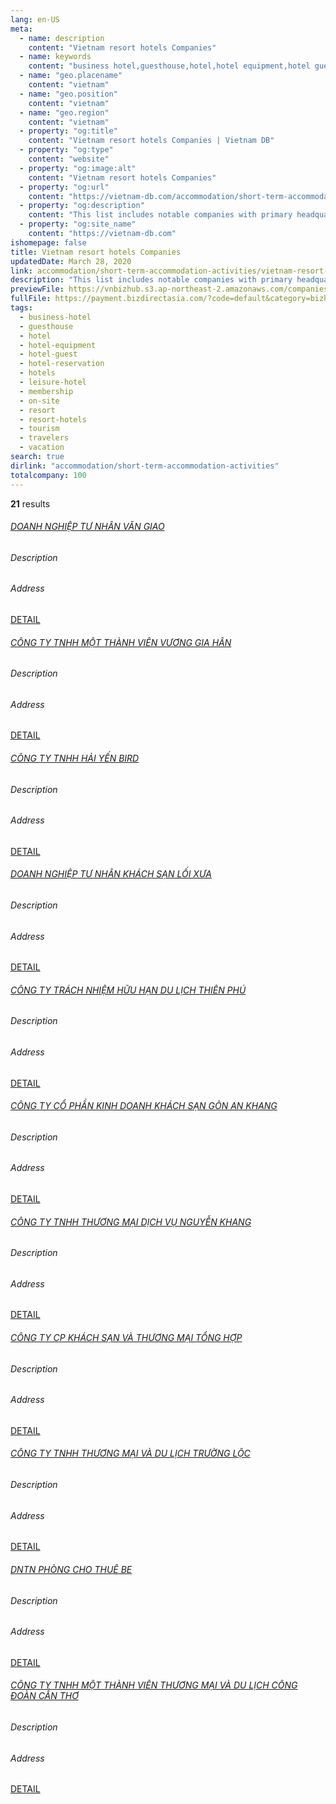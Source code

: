 ```yaml
---
lang: en-US
meta:
  - name: description
    content: "Vietnam resort hotels Companies"
  - name: keywords
    content: "business hotel,guesthouse,hotel,hotel equipment,hotel guest,hotel reservation,hotels,leisure hotel,membership,on site,resort,resort hotels,tourism,travelers,vacation,I551000"
  - name: "geo.placename"
    content: "vietnam"
  - name: "geo.position"
    content: "vietnam"
  - name: "geo.region"
    content: "vietnam"
  - property: "og:title"
    content: "Vietnam resort hotels Companies | Vietnam DB"
  - property: "og:type"
    content: "website"
  - property: "og:image:alt"
    content: "Vietnam resort hotels Companies"
  - property: "og:url"
    content: "https://vietnam-db.com/accommodation/short-term-accommodation-activities/vietnam-resort-hotels-companies"
  - property: "og:description"
    content: "This list includes notable companies with primary headquarters located in the Vietnam that are engaged in business activities of resort hotels, updated on March 28, 2020.This list was compiled automatically by our AI-powered algorithm and curated by our team of analysts"
  - property: "og:site_name"
    content: "https://vietnam-db.com"
ishomepage: false
title: Vietnam resort hotels Companies
updatedDate: March 28, 2020
link: accommodation/short-term-accommodation-activities/vietnam-resort-hotels-companies
description: "This list includes notable companies with primary headquarters located in the Vietnam that are engaged in business activities of resort hotels, updated on March 28, 2020.This list was compiled automatically by our AIpowered algorithm and curated by our team of analysts"
previewFile: https://vnbizhub.s3.ap-northeast-2.amazonaws.com/companies/vietnam-resort-hotels-companies_preview.xlsx
fullFile: https://payment.bizdirectasia.com/?code=default&category=bizhub&item=vietnam-resort-hotels-companies&redirect=https://vietnam-db.com
tags: 
  - business-hotel
  - guesthouse
  - hotel
  - hotel-equipment
  - hotel-guest
  - hotel-reservation
  - hotels
  - leisure-hotel
  - membership
  - on-site
  - resort
  - resort-hotels
  - tourism
  - travelers
  - vacation
search: true
dirlink: "accommodation/short-term-accommodation-activities"
totalcompany: 100
---
```


<p class="fs-medium textColorHighlight"><strong>21</strong> results</p>
<div class="bd-item">
    <div class="item-content">
        <h6 class="textColorPrimary item-title"><a class="textColorPrimary" href="/accommodation/short-term-accommodation-activities/vietnam-resort-hotels-companies/level3-van-giao-private-enterprise-2560468">DOANH NGHIỆP TƯ NHÂN VĂN GIAO</a></h6>
        <h6 class="bd-label">Description</h6>
        <p></p>
        <h6 class="bd-label">Address</h6>
        <p></p>
        <p>
            <a class="btn btn-sm btn-primary" href="/accommodation/short-term-accommodation-activities/vietnam-resort-hotels-companies/level3-van-giao-private-enterprise-2560468">DETAIL <i class="bd-icon ic_arrow_back"></i></a>
        </p>
    </div>
</div>

<div class="bd-item">
    <div class="item-content">
        <h6 class="textColorPrimary item-title"><a class="textColorPrimary" href="/accommodation/short-term-accommodation-activities/vietnam-resort-hotels-companies/level3-vuong-gia-han-one-member-company-limited-2527775">CÔNG TY TNHH MỘT THÀNH VIÊN VƯƠNG GIA HÂN</a></h6>
        <h6 class="bd-label">Description</h6>
        <p></p>
        <h6 class="bd-label">Address</h6>
        <p></p>
        <p>
            <a class="btn btn-sm btn-primary" href="/accommodation/short-term-accommodation-activities/vietnam-resort-hotels-companies/level3-vuong-gia-han-one-member-company-limited-2527775">DETAIL <i class="bd-icon ic_arrow_back"></i></a>
        </p>
    </div>
</div>

<div class="bd-item">
    <div class="item-content">
        <h6 class="textColorPrimary item-title"><a class="textColorPrimary" href="/accommodation/short-term-accommodation-activities/vietnam-resort-hotels-companies/level3-hai-yen-bird-company-limited-2578326">CÔNG TY TNHH HẢI YẾN BIRD</a></h6>
        <h6 class="bd-label">Description</h6>
        <p></p>
        <h6 class="bd-label">Address</h6>
        <p></p>
        <p>
            <a class="btn btn-sm btn-primary" href="/accommodation/short-term-accommodation-activities/vietnam-resort-hotels-companies/level3-hai-yen-bird-company-limited-2578326">DETAIL <i class="bd-icon ic_arrow_back"></i></a>
        </p>
    </div>
</div>

<div class="bd-item">
    <div class="item-content">
        <h6 class="textColorPrimary item-title"><a class="textColorPrimary" href="/accommodation/short-term-accommodation-activities/vietnam-resort-hotels-companies/level3-loi-xua-hotel-private-enterprise-2663319">DOANH NGHIỆP TƯ NHÂN KHÁCH SẠN LỐI XƯA</a></h6>
        <h6 class="bd-label">Description</h6>
        <p></p>
        <h6 class="bd-label">Address</h6>
        <p></p>
        <p>
            <a class="btn btn-sm btn-primary" href="/accommodation/short-term-accommodation-activities/vietnam-resort-hotels-companies/level3-loi-xua-hotel-private-enterprise-2663319">DETAIL <i class="bd-icon ic_arrow_back"></i></a>
        </p>
    </div>
</div>

<div class="bd-item">
    <div class="item-content">
        <h6 class="textColorPrimary item-title"><a class="textColorPrimary" href="/accommodation/short-term-accommodation-activities/vietnam-resort-hotels-companies/level3-thien-phu-tourist-company-limited-2733686">CÔNG TY TRÁCH NHIỆM HỮU HẠN DU LỊCH THIÊN PHÚ</a></h6>
        <h6 class="bd-label">Description</h6>
        <p></p>
        <h6 class="bd-label">Address</h6>
        <p></p>
        <p>
            <a class="btn btn-sm btn-primary" href="/accommodation/short-term-accommodation-activities/vietnam-resort-hotels-companies/level3-thien-phu-tourist-company-limited-2733686">DETAIL <i class="bd-icon ic_arrow_back"></i></a>
        </p>
    </div>
</div>

<div class="bd-item">
    <div class="item-content">
        <h6 class="textColorPrimary item-title"><a class="textColorPrimary" href="/accommodation/short-term-accommodation-activities/vietnam-resort-hotels-companies/level3-an-khang-golf-hotel-bussiness-joint-stock-company-2733994">CÔNG TY CỔ PHẦN KINH DOANH KHÁCH SẠN GÔN AN KHANG</a></h6>
        <h6 class="bd-label">Description</h6>
        <p></p>
        <h6 class="bd-label">Address</h6>
        <p></p>
        <p>
            <a class="btn btn-sm btn-primary" href="/accommodation/short-term-accommodation-activities/vietnam-resort-hotels-companies/level3-an-khang-golf-hotel-bussiness-joint-stock-company-2733994">DETAIL <i class="bd-icon ic_arrow_back"></i></a>
        </p>
    </div>
</div>

<div class="bd-item">
    <div class="item-content">
        <h6 class="textColorPrimary item-title"><a class="textColorPrimary" href="/accommodation/short-term-accommodation-activities/vietnam-resort-hotels-companies/level3-nguyen-khang-trading-service-company-limited-2785836">CÔNG TY TNHH THƯƠNG MẠI DỊCH VỤ NGUYỄN KHANG</a></h6>
        <h6 class="bd-label">Description</h6>
        <p></p>
        <h6 class="bd-label">Address</h6>
        <p></p>
        <p>
            <a class="btn btn-sm btn-primary" href="/accommodation/short-term-accommodation-activities/vietnam-resort-hotels-companies/level3-nguyen-khang-trading-service-company-limited-2785836">DETAIL <i class="bd-icon ic_arrow_back"></i></a>
        </p>
    </div>
</div>

<div class="bd-item">
    <div class="item-content">
        <h6 class="textColorPrimary item-title"><a class="textColorPrimary" href="/accommodation/short-term-accommodation-activities/vietnam-resort-hotels-companies/level3-va-thuong-mai-tong-hop-hotel-joint-stock-company-2705508">CÔNG TY CP KHÁCH SẠN VÀ THƯƠNG MẠI TỔNG HỢP</a></h6>
        <h6 class="bd-label">Description</h6>
        <p></p>
        <h6 class="bd-label">Address</h6>
        <p></p>
        <p>
            <a class="btn btn-sm btn-primary" href="/accommodation/short-term-accommodation-activities/vietnam-resort-hotels-companies/level3-va-thuong-mai-tong-hop-hotel-joint-stock-company-2705508">DETAIL <i class="bd-icon ic_arrow_back"></i></a>
        </p>
    </div>
</div>

<div class="bd-item">
    <div class="item-content">
        <h6 class="textColorPrimary item-title"><a class="textColorPrimary" href="/accommodation/short-term-accommodation-activities/vietnam-resort-hotels-companies/level3-truong-loc-tourism-and-trading-company-limited-2735846">CÔNG TY TNHH THƯƠNG MẠI VÀ DU LỊCH TRƯỜNG LỘC</a></h6>
        <h6 class="bd-label">Description</h6>
        <p></p>
        <h6 class="bd-label">Address</h6>
        <p></p>
        <p>
            <a class="btn btn-sm btn-primary" href="/accommodation/short-term-accommodation-activities/vietnam-resort-hotels-companies/level3-truong-loc-tourism-and-trading-company-limited-2735846">DETAIL <i class="bd-icon ic_arrow_back"></i></a>
        </p>
    </div>
</div>

<div class="bd-item">
    <div class="item-content">
        <h6 class="textColorPrimary item-title"><a class="textColorPrimary" href="/accommodation/short-term-accommodation-activities/vietnam-resort-hotels-companies/level3-be-renting-room-private-enterprise-2998414">DNTN PHÒNG CHO THUÊ BE</a></h6>
        <h6 class="bd-label">Description</h6>
        <p></p>
        <h6 class="bd-label">Address</h6>
        <p></p>
        <p>
            <a class="btn btn-sm btn-primary" href="/accommodation/short-term-accommodation-activities/vietnam-resort-hotels-companies/level3-be-renting-room-private-enterprise-2998414">DETAIL <i class="bd-icon ic_arrow_back"></i></a>
        </p>
    </div>
</div>

<div class="bd-item">
    <div class="item-content">
        <h6 class="textColorPrimary item-title"><a class="textColorPrimary" href="/accommodation/short-term-accommodation-activities/vietnam-resort-hotels-companies/level3-can-tho-trade-union-trading-and-tourist-limited-company-2872190">CÔNG TY TNHH MỘT THÀNH VIÊN THƯƠNG MẠI VÀ DU LỊCH CÔNG ĐOÀN CẦN THƠ</a></h6>
        <h6 class="bd-label">Description</h6>
        <p></p>
        <h6 class="bd-label">Address</h6>
        <p></p>
        <p>
            <a class="btn btn-sm btn-primary" href="/accommodation/short-term-accommodation-activities/vietnam-resort-hotels-companies/level3-can-tho-trade-union-trading-and-tourist-limited-company-2872190">DETAIL <i class="bd-icon ic_arrow_back"></i></a>
        </p>
    </div>
</div>

